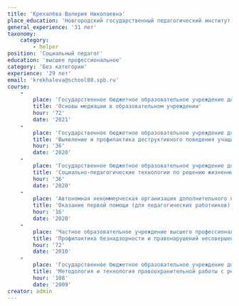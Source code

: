 ```yaml
---
title: 'Крехалёва Валерия Николаевна'
place_education: 'Новгородский государственный педагогический институт'
general_experience: '31 лет'
taxonomy:
    category:
        - helper
position: 'Социальный педагог'
education: 'высшее профессиональное'
category: 'Без категории'
experience: '29 лет'
email: 'krekhaleva@school80.spb.ru'
course: 
    -
        place: 'Государственное бюджетное образовательное учреждение дополнительного педагогического профессионального образования Центр повышения квалификации специалистов Петроградского района Санкт-Петербурга "Информационно-методический центр"'
        title: 'Основы медиации в образовательном учреждении'
        hour: '72'
        date: '2021'
    -
        place: 'Государственное бюджетное образовательное учреждение дополнительного профессионального образования (повышения квалификации) специалистов Санкт-Петербургская академия постдипломного педагогического образования'
        title: 'Выявление и профилактика деструктивного поведения учащихся общеобразовательных организаций'
        hour: '36'
        date: '2020'
    -
        place: 'Государственное бюджетное образовательное учреждение дополнительного профессионального образования (повышения квалификации) специалистов Санкт-Петербургская академия постдипломного педагогического образования'
        title: 'Социально-педагогические технологии по решению жизненных проблем ребенка: требования ФГОС'
        hour: '36'
        date: '2020'
    -
        place: 'Автономная некоммерческая организация дополнительного профессионального образования "Учебный центр "Педагогический альянс"'
        title: 'Оказание первой помощи (для педагогических работников)'
        hour: '16'
        date: '2020'
    -
        place: 'Частное образовательное учреждение высшего профессионального образования "Институт правоведения и предпринимательства"'
        title: 'Профилактика безнадзорности и правонарушений несовершеннолетних в образовательных учреждениях'
        hour: '72'
        date: '2010'
    -
        place: 'Государственное бюджетное образовательное учреждение дополнительного профессионального образования (повышения квалификации) специалистов Санкт-Петербургская академия постдипломного педагогического образования'
        title: 'Методология и технология правоохранительной работы с ребенком и его социальным окружением'
        hour: '108'
        date: '2009'
creator: admin
---
```

